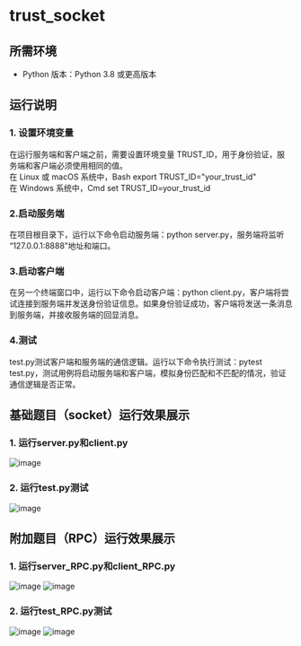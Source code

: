 # trust_socket
## 所需环境
- Python 版本：Python 3.8 或更高版本
## 运行说明
### 1. 设置环境变量
在运行服务端和客户端之前，需要设置环境变量 TRUST_ID，用于身份验证，服务端和客户端必须使用相同的值。  
在 Linux 或 macOS 系统中，Bash		export TRUST_ID="your_trust_id"  
在 Windows 系统中，Cmd		set TRUST_ID=your_trust_id
### 2.启动服务端
在项目根目录下，运行以下命令启动服务端：python server.py，服务端将监听 “127.0.0.1:8888”地址和端口。
### 3.启动客户端
在另一个终端窗口中，运行以下命令启动客户端：python client.py，客户端将尝试连接到服务端并发送身份验证信息。如果身份验证成功，客户端将发送一条消息到服务端，并接收服务端的回显消息。
### 4.测试
test.py测试客户端和服务端的通信逻辑。运行以下命令执行测试：pytest test.py，测试用例将启动服务端和客户端，模拟身份匹配和不匹配的情况，验证通信逻辑是否正常。
## 基础题目（socket）运行效果展示
### 1. 运行server.py和client.py
![image](https://github.com/user-attachments/assets/14bd6ce4-2220-4388-ad6a-c2c074312818)
### 2. 运行test.py测试
![image](https://github.com/user-attachments/assets/d35fe307-0318-4f8d-b58d-ee5bd53af856)
## 附加题目（RPC）运行效果展示
### 1. 运行server_RPC.py和client_RPC.py
![image](https://github.com/user-attachments/assets/fe7f2590-2f80-4725-b569-ecee1ebda7d8)
![image](https://github.com/user-attachments/assets/7be73d39-e1b9-4c6b-a411-c3ecb40c5742)
### 2. 运行test_RPC.py测试
![image](https://github.com/user-attachments/assets/fa221cdc-3d99-40d9-be01-cf0e3ad66593)
![image](https://github.com/user-attachments/assets/971ed52c-a9bc-4c05-9cd5-4faae6ec1dc8)

